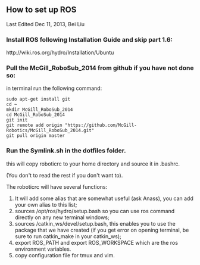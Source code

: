<h2>How to set up ROS</h2>
Last Edited Dec 11, 2013, Bei Liu

<h3>Install ROS following Installation Guide and skip part 1.6:</h3>
http://wiki.ros.org/hydro/Installation/Ubuntu
	
<h3>Pull the McGill_RoboSub_2014 from github if you have not done so:</h3>
in terminal run the following command:
<pre><code>sudo apt-get install git
cd ~
mkdir McGill_RoboSub_2014
cd McGill_RoboSub_2014
git init
git remote add origin "https://github.com/McGill-Robotics/McGill_RoboSub_2014.git" 
git pull origin master
</code></pre>
		
	
<h3>Run the Symlink.sh in the dotfiles folder.</h3>
<p>this will copy roboticrc to your home directory and source it in .bashrc.</p><p>(You don't to read the rest if you don't want to).</p><p>The roboticrc will have several functions:</p> 
<ol>
<li>It will add some alias that are somewhat useful (ask Anass), you can add your own alias to this list; </li>
<li>sources /opt/ros/hydro/setup.bash so you can use ros command directly on any new terminal windows; </li>
<li>sources /catkin_ws/devel/setup.bash, this enables you to use the package that we have created (if you get error on opening terminal, be sure to run catkin_make in your catkin_ws);</li>
<li>export ROS_PATH and export ROS_WORKSPACE which are the ros environment variables. </li>
<li>copy configuration file for tmux and vim.</li></ol>
